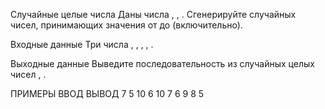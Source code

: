 Случайные целые числа
Даны числа , , . Сгенерируйте  случайных чисел, принимающих значения от  до  (включительно).

Входные данные
Три числа , , , , .

Выходные данные
Выведите последовательность из  случайных целых чисел , .

ПРИМЕРЫ
ВВОД	ВЫВОД
7 5 10
6
10
7
6
9
8
5
